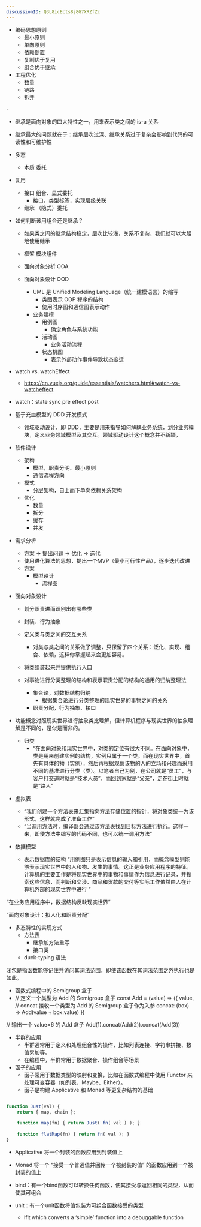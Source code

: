 ```yaml
---
discussionID: Q3L8icEcts8j8G7XRZfZc
---
```


- 编码思想原则
  - 最小原则
  - 单向原则
  - 依赖倒置
  - 复制优于复用
  - 组合优于继承
- 工程优化
  - 数量
  - 链路
  - 拆并

·
- 继承是面向对象的四大特性之一，用来表示类之间的 is-a 关系
- 继承最大的问题就在于：继承层次过深、继承关系过于复杂会影响到代码的可读性和可维护性
- 多态
  - 本质 委托
- 复用
  - 接口 组合、显式委托
    - 接口，类型标签，实现层级关联
  - 继承 （隐式）委托
- 如何判断该用组合还是继承？
  - 如果类之间的继承结构稳定，层次比较浅，关系不复杂，我们就可以大胆地使用继承
  - 框架 模块组件





  - 面向对象分析 OOA
  - 面向对象设计 OOD
    - UML 是 Unified Modeling Language（统一建模语言）的缩写
      - 类图表示 OOP 程序的结构
      - 使用时序图和通信图表示动作
    - 业务建模
      - 用例图
        - 确定角色与系统功能
      - 活动图
        - 业务活动流程
      - 状态机图
        - 表示外部动作事件导致状态变迁


- watch vs. watchEffect
  - https://cn.vuejs.org/guide/essentials/watchers.html#watch-vs-watcheffect
- watch：state sync pre effect post






- 基于充血模型的 DDD 开发模式
  - 领域驱动设计，即 DDD，主要是用来指导如何解耦业务系统，划分业务模块，定义业务领域模型及其交互。领域驱动设计这个概念并不新颖，
- 软件设计
  - 架构
    - 模型，职责分明、最小原则
    - 通信流程方向
  - 模式
    - 分层架构，自上而下单向依赖关系架构
  - 优化
    - 数量
    - 拆分
    - 缓存
    - 并发
- 需求分析
  - 方案 -> 提出问题 -> 优化 -> 迭代
  - 使用进化算法的思想，提出一个MVP（最小可行性产品），逐步迭代改进
  - 方案
    - 模型设计
      - 流程图
- 面向对象设计
  - 划分职责进而识别出有哪些类
  - 封装、行为抽象
  - 定义类与类之间的交互关系
    - 对类与类之间的关系做了调整，只保留了四个关系：泛化、实现、组合、依赖，这样你掌握起来会更加容易。
  - 将类组装起来并提供执行入口






  - 对事物进行分类整理的结构和表示职责分配的结构的通用的归纳整理法
    - 集合论，对数据结构归纳
      - 根据集合论进行分类整理的现实世界的事物之间的关系
    - 职责分配，行为抽象、接口







- 功能概念对照现实世界进行抽象类比理解，但计算机程序与现实世界的抽象理解是不同的，是似是而非的。
  - 归类
    - “在面向对象和现实世界中，对类的定位有很大不同。在面向对象中，类是用来创建实例的结构，实例只属于一个类。而在现实世界中，首先有具体的物（实例），然后再根据观察该物的人的立场和兴趣而采用不同的基准进行分类（类）。以笔者自己为例，在公司就是“员工”，与客户打交道时就是“技术人员”，而回到家就是“父亲”，走在街上时就是“路人” 

- 虚拟表
  - “我们创建一个方法表来汇集指向方法存储位置的指针，将对象类统一为该形式，这样就完成了准备工作”
  - “当调用方法时，编译器会通过该方法表找到目标方法进行执行。这样一来，即使方法中编写的代码不同，也可以统一调用方法”




- 数据模型
  - 表示数据库的结构
“用例图只是表示信息的输入和引用，而概念模型则能够表示现实世界中的人和物、发生的事情。这正是业务应用程序的特征。计算机的主要工作是将现实世界中的事物和事情作为信息进行记录，并搜索这些信息，而判断和交涉、商品和货款的交付等实际工作依然由人在计算机外部的现实世界中进行 ”

“在业务应用程序中，数据结构反映现实世界”

“面向对象设计：拟人化和职责分配”



- 多态特性的实现方式
  - 方法表
    - 继承加方法重写
    - 接口类
  - duck-typing 语法

闭包是指函数能够记住并访问其词法范围，即使该函数在其词法范围之外执行也是如此。




  - 函数式编程中的 Semigroup 盒子
  - // 定义一个类型为 Add 的 Semigroup 盒子
const Add = (value) => ({
  value,  
  // concat 接收一个类型为 Add 的 Semigroup 盒子作为入参
  concat: (box) => Add(value + box.value)
})   

// 输出一个 value=6 的 Add 盒子
Add(1).concat(Add(2)).concat(Add(3))



- 半群的应用:
  - 半群通常用于定义和处理组合性的操作，比如列表连接、字符串拼接、数值累加等。
  - 在编程中，半群常用于数据聚合、操作组合等场景
- 函子的应用:
  - 函子常用于数据类型的映射和变换，比如在函数式编程中使用 Functor 来处理可变容器（如列表、Maybe、Either）。
  - 函子是构建 Applicative 和 Monad 等更复杂结构的基础




```js

function Just(val) {
    return { map, chain };
    
    function map(fn) { return Just( fn( val ) ); }
   
    function flatMap(fn) { return fn( val ); }
}
```
- Applicative 将一个封装的函数应用到封装值上
- Monad 将一个 “接受一个普通值并回传一个被封装的值” 的函数应用到一个被封装的值上


- bind：有一个bind函数可以转换任何函数，使其接受与返回相同的类型，从而使其可组合
- unit：有一个unit函数将值包装为可组合函数接受的类型
  - lfit which converts a ‘simple’ function into a debuggable function
